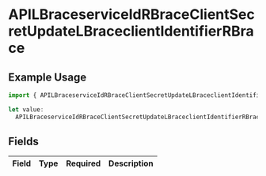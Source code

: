 # APILBraceserviceIdRBraceClientSecretUpdateLBraceclientIdentifierRBrace

## Example Usage

```typescript
import { APILBraceserviceIdRBraceClientSecretUpdateLBraceclientIdentifierRBrace } from "authlete-2/models";

let value:
  APILBraceserviceIdRBraceClientSecretUpdateLBraceclientIdentifierRBrace = {};
```

## Fields

| Field       | Type        | Required    | Description |
| ----------- | ----------- | ----------- | ----------- |